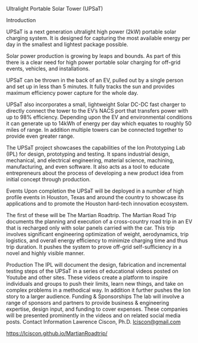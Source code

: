 Ultralight Portable Solar Tower (UPSaT)

Introduction

UPSaT  is a next generation ultralight high power (2kW) portable solar charging system. It is designed for capturing the most available energy per day in the smallest and lightest package possible.

Solar power production is growing by leaps and bounds.  As part of this there is a clear need for high power portable solar charging for off-grid events, vehicles, and installations.   

UPSaT can be thrown in the back of an EV, pulled out by a single person and set up in less than 5 minutes.  It fully tracks the sun and provides maximum efficiency power capture for the whole day. 

UPSaT also incorporates a small, lightweight Solar DC-DC fast charger to directly connect the tower to the EV’s NACS port that transfers power with up to 98% efficiency.  Depending upon the EV and environmental conditions it can generate up to 14kWh of energy per day which equates to roughly 50 miles of range. In addition multiple towers can be connected together to provide even greater range.


The UPSaT project showcases the capabilities of the Ion Prototyping Lab (IPL) for design, prototyping and testing.  It spans industrial design, mechanical, and electrical engineering, material science, machining, manufacturing, and even software.  It also acts as a tool to educate entrepreneurs about the process of developing a new product idea from initial concept through production. 

Events
Upon completion the UPSaT will be deployed in a number of high profile events in Houston, Texas and around the country to showcase its applications and to promote the Houston hard-tech innovation ecosystem. 

The first of these will be The Martian Roadtrip.  The Martian Road Trip documents the planning and execution of a cross-country road trip in an EV that is recharged only with solar panels carried with the car.  This trip involves significant engineering optimization of weight, aerodynamics, trip logistics, and overall energy efficiency to minimize charging time and thus trip duration.  It pushes the system to prove off-grid self-sufficiency in a novel and highly visible manner.


Production
The IPL will document the design, fabrication and incremental testing steps of the UPSaT in a series of educational videos posted on Youtube and other sites.  These videos create a platform to inspire individuals and groups to push their limits, learn new things, and take on complex problems in a methodical way. In addition it further pushes the Ion story to a larger audience.
Funding & Sponsorships
The lab will involve a range of sponsors and partners to provide business & engineering expertise, design input, and funding to cover expenses. These companies will be presented prominently in the videos and on related social media posts.
Contact Information
Lawrence Ciscon, Ph.D.
lciscon@gmail.com

https://lciscon.github.io/MartianRoadtrip/
